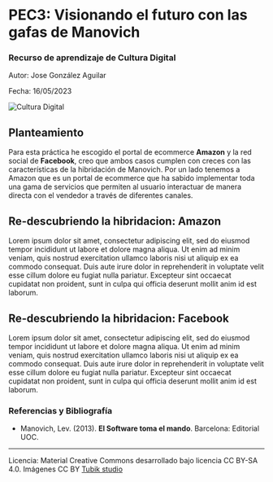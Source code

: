 # PEC3: Visionando el futuro con las gafas de Manovich 

### Recurso de aprendizaje de Cultura Digital 


Autor: Jose González Aguilar


Fecha: 16/05/2023

![Cultura Digital](https://miro.medium.com/max/1400/0*9PyyNvrO2PcD3KuU.png) 


## Planteamiento

Para esta práctica he escogido el portal de ecommerce <b>Amazon</b> y la red social de <b>Facebook</b>, creo que ambos casos cumplen con creces con las características de la hibridación de Manovich. 
Por un lado tenemos a Amazon que es un portal de ecommerce que ha sabido implementar toda una gama de servicios que permiten al usuario interactuar de manera directa con el vendedor  a través de diferentes canales.


## Re-descubriendo la hibridacion: Amazon

Lorem ipsum dolor sit amet, consectetur adipiscing elit, sed do eiusmod tempor incididunt ut labore et dolore magna aliqua. Ut enim ad minim veniam, quis nostrud exercitation ullamco laboris nisi ut aliquip ex ea commodo consequat. Duis aute irure dolor in reprehenderit in voluptate velit esse cillum dolore eu fugiat nulla pariatur. Excepteur sint occaecat cupidatat non proident, sunt in culpa qui officia deserunt mollit anim id est laborum.



## Re-descubriendo la hibridacion: Facebook

Lorem ipsum dolor sit amet, consectetur adipiscing elit, sed do eiusmod tempor incididunt ut labore et dolore magna aliqua. Ut enim ad minim veniam, quis nostrud exercitation ullamco laboris nisi ut aliquip ex ea commodo consequat. Duis aute irure dolor in reprehenderit in voluptate velit esse cillum dolore eu fugiat nulla pariatur. Excepteur sint occaecat cupidatat non proident, sunt in culpa qui officia deserunt mollit anim id est laborum.


### Referencias y Bibliografía

* Manovich, Lev. (2013). **El Software toma el mando**. Barcelona: Editorial UOC. 


----

Licencia: Material Creative Commons desarrollado bajo licencia CC BY-SA 4.0. Imágenes CC BY [Tubik studio](https://blog.tubikstudio.com/how-to-create-original-flat-illustrations-designers-tips/) 

